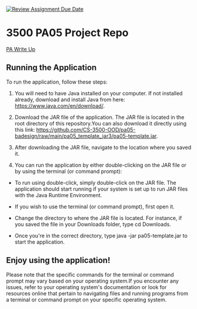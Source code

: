[![Review Assignment Due Date](https://classroom.github.com/assets/deadline-readme-button-24ddc0f5d75046c5622901739e7c5dd533143b0c8e959d652212380cedb1ea36.svg)](https://classroom.github.com/a/x6ckGcN8)
# 3500 PA05 Project Repo

[PA Write Up](https://markefontenot.notion.site/PA-05-8263d28a81a7473d8372c6579abd6481)


## Running the Application

To run the application, follow these steps:

1) You will need to have Java installed on your computer. If not installed already, 
download and install Java from here: https://www.java.com/en/download/.

2) Download the JAR file of the application. The JAR file is located in the root 
   directory of this repository.You can also download it directly using this link:
   https://github.com/CS-3500-OOD/pa05-badesign/raw/main/pa05_template_jar3/pa05-template.jar.

3) After downloading the JAR file, navigate to the location where you saved it.

4) You can run the application by either double-clicking on the JAR file or by using
   the terminal (or command prompt):

- To run using double-click, simply double-click on the JAR file. The application should 
  start running if your system is set up to run JAR files with the Java Runtime Environment.

- If you wish to use the terminal (or command prompt), first open it.

- Change the directory to where the JAR file is located. For instance, if you saved 
  the file in your Downloads folder, type cd Downloads.

- Once you're in the correct directory, type java -jar pa05-template.jar to start 
  the application.

## Enjoy using the application!

Please note that the specific commands for the terminal or command prompt may vary 
based on your operating system.If you encounter any issues, refer to your operating 
system's documentation or look for resources online that pertain to navigating files 
and running programs from a terminal or command prompt on your specific operating system.